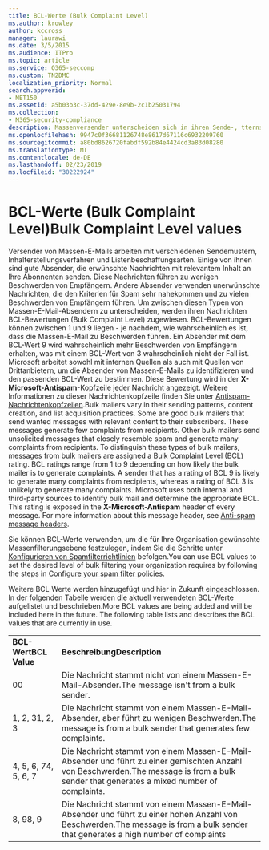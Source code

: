 ```yaml
---
title: BCL-Werte (Bulk Complaint Level)
ms.author: krowley
author: kccross
manager: laurawi
ms.date: 3/5/2015
ms.audience: ITPro
ms.topic: article
ms.service: O365-seccomp
ms.custom: TN2DMC
localization_priority: Normal
search.appverid:
- MET150
ms.assetid: a5b03b3c-37dd-429e-8e9b-2c1b25031794
ms.collection:
- M365-security-compliance
description: Massenversender unterscheiden sich in ihren Sende-, tterns-, Inhalts Erstellungs-und Listen Erwerbs Praktiken. Einige sind gute Massenversender, die gewünschte Nachrichten mit relevanten Inhalten an Ihre Abonnenten senden. Diese Nachrichten generieren nur wenige Beschwerden von Empfängern. Andere Massenversender senden unerbetene Nachrichten, die Spam ähneln und viele Beschwerden von Empfängern auslösen. Um diese Art von Massen-e-Mailern zu unterscheiden, werden Nachrichten von Massen-e-Mailern eine BCL-Bewertung (Bulk Complaint Level) zugewiesen. BCL-Bewertungen reichen von 1 bis 9, je nachdem, wie wahrscheinlich der Massenversand ist, um Beschwerden zu generieren. Ein Absender mit einer Bewertung von BCL 9 kann viele Beschwerden von Empfängern generieren, wohingegen eine Bewertung von BCL 3 wahrscheinlich viele Reklamationen nicht generieren kann. Microsoft verwendet sowohl interne als auch Drittanbieterquellen, um Massensendungen zu identifizieren und die entsprechende BCL zu bestimmen. Diese Bewertung wird in der X-Microsoft-Antispam-Kopfzeile jeder Nachricht angezeigt. Weitere Informationen zu diesem Nachrichtenkopf finden Sie unter Antispam-Nachrichtenkopfzeilen.
ms.openlocfilehash: 9947c0f36681126748e8617d67116c6932209760
ms.sourcegitcommit: a80bd8626720fabdf592b84e4424cd3a83d08280
ms.translationtype: MT
ms.contentlocale: de-DE
ms.lasthandoff: 02/23/2019
ms.locfileid: "30222924"
---
```

# <a name="bulk-complaint-level-values"></a><span data-ttu-id="b278c-112">BCL-Werte (Bulk Complaint Level)</span><span class="sxs-lookup"><span data-stu-id="b278c-112">Bulk Complaint Level values</span></span>

<span data-ttu-id="b278c-p102">Versender von Massen-E-Mails arbeiten mit verschiedenen Sendemustern, Inhalterstellungsverfahren und Listenbeschaffungsarten. Einige von ihnen sind gute Absender, die erwünschte Nachrichten mit relevantem Inhalt an Ihre Abonnenten senden. Diese Nachrichten führen zu wenigen Beschwerden von Empfängern. Andere Absender verwenden unerwünschte Nachrichten, die den Kriterien für Spam sehr nahekommen und zu vielen Beschwerden von Empfängern führen. Um zwischen diesen Typen von Massen-E-Mail-Absendern zu unterscheiden, werden ihren Nachrichten BCL-Bewertungen (Bulk Complaint Level) zugewiesen. BCL-Bewertungen können zwischen 1 und 9 liegen - je nachdem, wie wahrscheinlich es ist, dass die Massen-E-Mail zu Beschwerden führen. Ein Absender mit dem BCL-Wert 9 wird wahrscheinlich mehr Beschwerden von Empfängern erhalten, was mit einem BCL-Wert von 3 wahrscheinlich nicht der Fall ist. Microsoft arbeitet sowohl mit internen Quellen als auch mit Quellen von Drittanbietern, um die Absender von Massen-E-Mails zu identifizieren und den passenden BCL-Wert zu bestimmen. Diese Bewertung wird in der **X-Microsoft-Antispam**-Kopfzeile jeder Nachricht angezeigt. Weitere Informationen zu dieser Nachrichtenkopfzeile finden Sie unter [Antispam-Nachrichtenkopfzeilen](anti-spam-message-headers.md).</span><span class="sxs-lookup"><span data-stu-id="b278c-p102">Bulk mailers vary in their sending patterns, content creation, and list acquisition practices. Some are good bulk mailers that send wanted messages with relevant content to their subscribers. These messages generate few complaints from recipients. Other bulk mailers send unsolicited messages that closely resemble spam and generate many complaints from recipients. To distinguish these types of bulk mailers, messages from bulk mailers are assigned a Bulk Complaint Level (BCL) rating. BCL ratings range from 1 to 9 depending on how likely the bulk mailer is to generate complaints. A sender that has a rating of BCL 9 is likely to generate many complaints from recipients, whereas a rating of BCL 3 is unlikely to generate many complaints. Microsoft uses both internal and third-party sources to identify bulk mail and determine the appropriate BCL. This rating is exposed in the **X-Microsoft-Antispam** header of every message. For more information about this message header, see [Anti-spam message headers](anti-spam-message-headers.md).</span></span> 
  
<span data-ttu-id="b278c-123">Sie können BCL-Werte verwenden, um die für Ihre Organisation gewünschte Massenfilterungsebene festzulegen, indem Sie die Schritte unter [Konfigurieren von Spamfilterrichtlinien](configure-your-spam-filter-policies.md) befolgen.</span><span class="sxs-lookup"><span data-stu-id="b278c-123">You can use BCL values to set the desired level of bulk filtering your organization requires by following the steps in [Configure your spam filter policies](configure-your-spam-filter-policies.md).</span></span>
  
<span data-ttu-id="b278c-p103">Weitere BCL-Werte werden hinzugefügt und hier in Zukunft eingeschlossen. In der folgenden Tabelle werden die aktuell verwendeten BCL-Werte aufgelistet und beschrieben.</span><span class="sxs-lookup"><span data-stu-id="b278c-p103">More BCL values are being added and will be included here in the future. The following table lists and describes the BCL values that are currently in use.</span></span>
  
|||
|:-----|:-----|
|<span data-ttu-id="b278c-126">**BCL-Wert**</span><span class="sxs-lookup"><span data-stu-id="b278c-126">**BCL Value**</span></span> <br/> |<span data-ttu-id="b278c-127">**Beschreibung**</span><span class="sxs-lookup"><span data-stu-id="b278c-127">**Description**</span></span> <br/> |
|<span data-ttu-id="b278c-128">0</span><span class="sxs-lookup"><span data-stu-id="b278c-128">0</span></span>  <br/> |<span data-ttu-id="b278c-129">Die Nachricht stammt nicht von einem Massen-E-Mail-Absender.</span><span class="sxs-lookup"><span data-stu-id="b278c-129">The message isn't from a bulk sender.</span></span>  <br/> |
|<span data-ttu-id="b278c-130">1, 2, 3</span><span class="sxs-lookup"><span data-stu-id="b278c-130">1, 2, 3</span></span>  <br/> |<span data-ttu-id="b278c-131">Die Nachricht stammt von einem Massen-E-Mail-Absender, aber führt zu wenigen Beschwerden.</span><span class="sxs-lookup"><span data-stu-id="b278c-131">The message is from a bulk sender that generates few complaints.</span></span>  <br/> |
|<span data-ttu-id="b278c-132">4, 5, 6, 7</span><span class="sxs-lookup"><span data-stu-id="b278c-132">4, 5, 6, 7</span></span>  <br/> |<span data-ttu-id="b278c-133">Die Nachricht stammt von einem Massen-E-Mail-Absender und führt zu einer gemischten Anzahl von Beschwerden.</span><span class="sxs-lookup"><span data-stu-id="b278c-133">The message is from a bulk sender that generates a mixed number of complaints.</span></span>  <br/> |
|<span data-ttu-id="b278c-134">8, 9</span><span class="sxs-lookup"><span data-stu-id="b278c-134">8, 9</span></span>  <br/> |<span data-ttu-id="b278c-135">Die Nachricht stammt von einem Massen-E-Mail-Absender und führt zu einer hohen Anzahl von Beschwerden.</span><span class="sxs-lookup"><span data-stu-id="b278c-135">The message is from a bulk sender that generates a high number of complaints</span></span>  <br/> |
   


